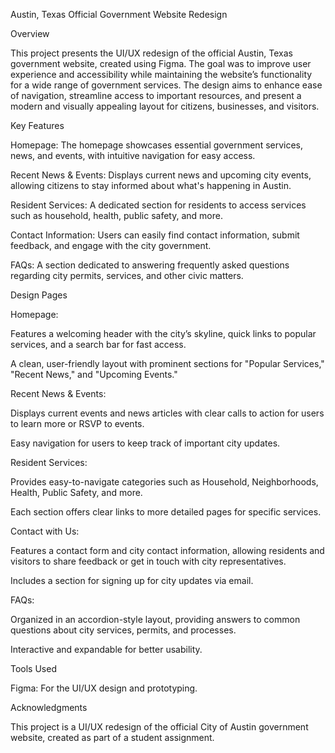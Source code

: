 Austin, Texas Official Government Website Redesign

Overview

This project presents the UI/UX redesign of the official Austin, Texas government website, created using Figma. The goal was to improve user experience and accessibility while maintaining the website’s functionality for a wide range of government services. The design aims to enhance ease of navigation, streamline access to important resources, and present a modern and visually appealing layout for citizens, businesses, and visitors.

Key Features

Homepage: The homepage showcases essential government services, news, and events, with intuitive navigation for easy access.

Recent News & Events: Displays current news and upcoming city events, allowing citizens to stay informed about what's happening in Austin.

Resident Services: A dedicated section for residents to access services such as household, health, public safety, and more.

Contact Information: Users can easily find contact information, submit feedback, and engage with the city government.

FAQs: A section dedicated to answering frequently asked questions regarding city permits, services, and other civic matters.

Design Pages

Homepage:

Features a welcoming header with the city’s skyline, quick links to popular services, and a search bar for fast access.

A clean, user-friendly layout with prominent sections for "Popular Services," "Recent News," and "Upcoming Events."

Recent News & Events:

Displays current events and news articles with clear calls to action for users to learn more or RSVP to events.

Easy navigation for users to keep track of important city updates.

Resident Services:

Provides easy-to-navigate categories such as Household, Neighborhoods, Health, Public Safety, and more.

Each section offers clear links to more detailed pages for specific services.

Contact with Us:

Features a contact form and city contact information, allowing residents and visitors to share feedback or get in touch with city representatives.

Includes a section for signing up for city updates via email.

FAQs:

Organized in an accordion-style layout, providing answers to common questions about city services, permits, and processes.

Interactive and expandable for better usability.

Tools Used

Figma: For the UI/UX design and prototyping.

Acknowledgments

This project is a UI/UX redesign of the official City of Austin government website, created as part of a student assignment.

